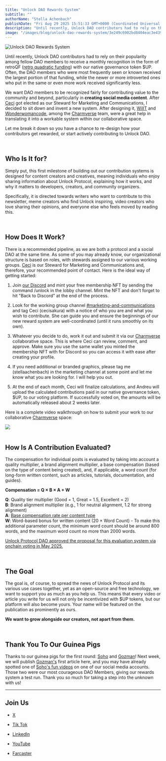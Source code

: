 ```yaml
---
title: "Unlock DAO Rewards System"
subtitle: ""
authorName: "Stella Achenbach"
publishDate: "Fri Aug 29 2025 15:51:33 GMT+0000 (Coordinated Universal Time)"
description: "Until recently, Unlock DAO contributors had to rely on their popularity among fellow DAO members to receive a monthly recognition in the form of retroQF (retro quadratic funding) with our native governance token $UP. Often, the DAO members who were most frequently seen or known received the largest portion of that funding, while the newer or more introverted ones who put in the same or even more work received significantly less. We want DAO members to be recognized fairly for contributing val..."
image: "/images/blog/unlock-dao-rewards-system/3e249c6902bd8404eac3e439983c31a5.jpg"
---
```


![Unlock DAO Rewards System](https://storage.googleapis.com/papyrus_images/3e249c6902bd8404eac3e439983c31a5.jpg)

<p>Until recently, Unlock DAO contributors had to rely on their popularity among fellow DAO members to receive a monthly recognition in the form of retroQF (<a target="_blank" rel="noopener noreferrer nofollow ugc" class="dont-break-out" href="https://paragraph.com/@the-alana-project/web3-grants-explained?referrer=0xD2BC5cb641aE6f7A880c3dD5Aee0450b5210BE23">retro quadratic funding</a>) with our native governance token $UP. Often, the DAO members who were most frequently seen or known received the largest portion of that funding, while the newer or more introverted ones who put in the same or even more work received significantly less. </p><p>We want DAO members to be recognized fairly for contributing value to the community and beyond, particularly in <strong>creating social media content</strong>. After <a target="_blank" rel="noopener noreferrer nofollow ugc" class="dont-break-out" href="https://www.linkedin.com/in/cecilia-contreras-castro/">Ceci</a> got elected as our Steward for Marketing and Communications, I decided to sit down and invent a new system. After designing it, <a target="_blank" rel="noopener noreferrer nofollow ugc" class="dont-break-out" href="https://www.linkedin.com/in/william-torbet/">WillT</a> and <a target="_blank" rel="noopener noreferrer nofollow ugc" class="dont-break-out" href="https://www.linkedin.com/in/wonderwomancode/">Wonderwomancode</a>, among the <a target="_blank" rel="noopener noreferrer nofollow ugc" class="dont-break-out" href="https://charmverse.io/">Charmverse</a> team, were a great help in translating it into a workable system within our collaborative space. </p><p>Let me break it down so you have a chance to re-design how your contributors get rewarded, or start actively contributing to Unlock DAO.</p><br><h2 id="h-who-is-it-for" class="text-3xl font-header !mt-8 !mb-4 first:!mt-0 first:!mb-0">Who Is It for?</h2><p>Simply put, this first milestone of building out our contribution systems is designed for content creators and creatives, meaning individuals who enjoy sharing information about Unlock Protocol, explaining how it works, and why it matters to developers, creators, and community organizers.</p><p>Specifically, it is directed towards writers who want to contribute to this newsletter, meme creators who find Unlock inspiring, video creators who love sharing their opinions, and everyone else who feels moved by reading this. </p><br><h2 id="h-how-does-it-work" class="text-3xl font-header !mt-8 !mb-4 first:!mt-0 first:!mb-0">How Does It Work?</h2><p>There is a recommended pipeline, as we are both a protocol and a social DAO at the same time. As some of you may already know, our organizational structure is based on roles, with stewards assigned to our various working groups. <a target="_blank" rel="noopener noreferrer nofollow ugc" class="dont-break-out" href="https://www.linkedin.com/in/cecilia-contreras-castro/">Ceci</a> is our Steward for Marketing and Communications and, therefore, your recommended point of contact. Here is the ideal way of getting started:</p><ol><li><p>Join <a target="_blank" rel="noopener noreferrer nofollow ugc" class="dont-break-out" href="https://discord.gg/v8wFYQ6DVu">our Discord</a> and mint your free membership NFT by sending the command /unlock in the lobby channel. Mint the NFT and don't forget to hit "Back to Discord" at the end of the process. </p></li><li><p>Look for the working group channel <a target="_blank" rel="noopener noreferrer nofollow ugc" class="dont-break-out" href="https://discord.gg/K5GJfkhcq7">#marketing-and-communications</a> and tag Ceci (cecisakura) with a notice of who you are and what you wish to contribute. She can guide you and ensure the beginnings of our new reward system are well-coordinated (until it runs smoothly on its own).</p></li><li><p>Whatever you decide to do, work it out and submit it via our <a target="_blank" rel="noopener noreferrer nofollow ugc" class="dont-break-out" href="https://app.charmverse.io/join?domain=unlock-dao">Charmverse</a> collaborative space. This is where Ceci can review, comment, and approve. Make sure you use the same wallet you minted the membership NFT with for Discord so you can access it with ease after creating your profile.</p></li><li><p>If you need additional or branded graphics, please tag me (stellaachenbach) in the marketing channel at some point and let me know what you are looking for. I will help you out. </p></li><li><p>At the end of each month, Ceci will finalize calculations, and Andreu will upload the calculated contributions paid in our native governance token, $UP, to our voting platform. If successfully voted on, the amounts will be automatically released about 2 weeks later.</p></li></ol><p>Here is a complete video walkthrough on how to submit your work to our collaborative <a target="_blank" rel="noopener noreferrer nofollow ugc" class="dont-break-out" href="https://app.charmverse.io/join?domain=unlock-dao">Charmverse</a> space:</p><div data-type="youtube" videoid="HJxPPkzA_xA">
      <div class="youtube-player" data-id="HJxPPkzA_xA" style="background-image: url('https://i.ytimg.com/vi/HJxPPkzA_xA/hqdefault.jpg'); background-size: cover; background-position: center">
        <a href="https://www.youtube.com/watch?v=HJxPPkzA_xA">
          <img src="/images/blog/unlock-dao-rewards-system/play.png" class="play">
        </a>
      </div></div><br><h2 id="h-how-is-a-contribution-evaluated" class="text-3xl font-header !mt-8 !mb-4 first:!mt-0 first:!mb-0">How Is A Contribution Evaluated?</h2><p>The compensation for individual posts is evaluated by taking into account a quality multiplier, a brand alignment multiplier, a base compensation (based on the type of content being created), and, if applicable, a word count (for long-form written content, such as articles, tutorials, documentation, and guides).</p><p><strong>Compensation = Q × B × A + W</strong> </p><p><strong>Q</strong>: Quality tier multiplier (Good = 1, Great = 1.5, Excellent = 2)<br><strong>B</strong>: Brand alignment multiplier (e.g., 1 for neutral alignment, 1.2 for strong alignment)<br><strong>A</strong>: <a target="_blank" rel="noopener noreferrer nofollow ugc" class="dont-break-out" href="https://www.tally.xyz/gov/unlock-protocol/proposal/4690288635831369650578024132446863170116166875528511300664433815615415133450?govId=eip155:8453:0x65bA0624403Fc5Ca2b20479e9F626eD4D78E0aD9">Base compensation rate per content type</a><br><strong>W</strong>: Word-based bonus for written content (20 × Word Count) - To make this additional parameter count, the minimum word count should be around 800 words, and the maximum word count no more than 2000 words.</p><p><a target="_blank" rel="noopener noreferrer nofollow ugc" class="dont-break-out" href="https://www.tally.xyz/gov/unlock-protocol/proposal/4690288635831369650578024132446863170116166875528511300664433815615415133450?govId=eip155:8453:0x65bA0624403Fc5Ca2b20479e9F626eD4D78E0aD9">Unlock Protocol DAO approved the proposal for this evaluation system via onchain voting in May 2025.</a></p><br><h2 id="h-the-goal" class="text-3xl font-header !mt-8 !mb-4 first:!mt-0 first:!mb-0">The Goal</h2><p>The goal is, of course, to spread the news of Unlock Protocol and its various use cases together, yet as an open-source and free technology, we want to support you as much as you help us. This means that every video or article you write for us will not only be incentivized with $UP tokens, but our platform will also become yours. Your name will be featured on the publication as prominently as ours.</p><p><strong>We want to grow alongside our creators, not apart from them.</strong></p><br><h2 id="h-thank-you-to-our-guinea-pigs" class="text-3xl font-header !mt-8 !mb-4 first:!mt-0 first:!mb-0">Thank You To Our Guinea Pigs</h2><p>Thanks to our guinea pigs for the first round: <a target="_blank" rel="noopener noreferrer nofollow ugc" class="dont-break-out" href="https://www.linkedin.com/in/tagcamila/">Soho</a> and <a target="_blank" rel="noopener noreferrer nofollow ugc" class="dont-break-out" href="https://www.linkedin.com/in/kalu-vincent-704896192/">Gozman</a>! Next week, we will publish <a target="_blank" rel="noopener noreferrer nofollow ugc" class="dont-break-out" href="https://www.linkedin.com/in/kalu-vincent-704896192/">Gozman's</a> first article here, and you may have already spotted one of <a target="_blank" rel="noopener noreferrer nofollow ugc" class="dont-break-out" href="https://www.tiktok.com/@unlock.dao/video/7524806874747686175">Soho's fun videos</a> on one of our social media accounts. Those two were our most courageous DAO Members, giving our rewards system a test run. Thank you so much for taking a step into the unknown with us!</p><hr><h2 id="h-join-us" class="text-3xl font-header !mt-8 !mb-4 first:!mt-0 first:!mb-0">Join Us</h2><ul><li><p><a target="_blank" rel="noopener noreferrer nofollow ugc" class="dont-break-out" href="https://x.com/UnlockProtocol">X</a></p></li><li><p><a target="_blank" rel="noopener noreferrer nofollow ugc" class="dont-break-out" href="https://www.tiktok.com/@unlock.dao?_t=ZT-8sqNLXE6lfn&amp;_r=1">Tik Tok</a></p></li><li><p><a target="_blank" rel="noopener noreferrer nofollow ugc" class="dont-break-out" href="https://www.linkedin.com/company/unlock-protocol-dao/">LinkedIn</a></p></li><li><p><a target="_blank" rel="noopener noreferrer nofollow ugc" class="dont-break-out" href="https://www.youtube.com/@UnlockProtocol Farcaster Account | https://warpcast.com/unlock-protocol">YouTube</a></p></li><li><p><a target="_blank" rel="noopener noreferrer nofollow ugc" class="dont-break-out" href="https://farcaster.xyz/unlock-protocol">Farcaster</a></p></li></ul><br>